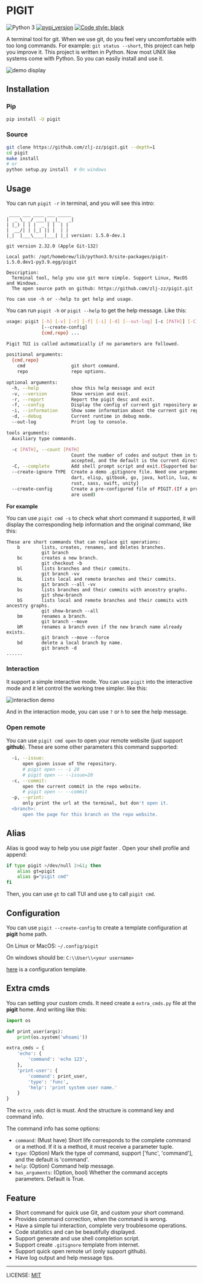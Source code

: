 # PIGIT

![Python 3](https://img.shields.io/badge/Python-v3.8%5E-green?logo=python)
[![pypi_version](https://img.shields.io/pypi/v/pigit?label=pypi)](https://pypi.org/project/pigit)
[![Code style: black](https://img.shields.io/badge/code%20style-black-000000.svg)](https://github.com/psf/black)

A terminal tool for git. When we use git, do you feel very uncomfortable with too long commands. For example: `git status --short`, this project can help you improve it. This project is written in Python. Now most UNIX like systems come with Python. So you can easily install and use it.

![demo display](./demo.gif)

## Installation

### Pip

```bash
pip install -U pigit
```

### Source

```bash
git clone https://github.com/zlj-zz/pigit.git --depth=1
cd pigit
make install
# or
python setup.py install  # On windows
```

## Usage

You can run `pigit -r` in terminal, and you will see this intro:

```
 ____ ___ ____ ___ _____
|  _ \_ _/ ___|_ _|_   _|
| |_) | | |  _ | |  | |
|  __/| | |_| || |  | |
|_|  |___\____|___| |_| version: 1.5.0-dev.1

git version 2.32.0 (Apple Git-132)

Local path: /opt/homebrew/lib/python3.9/site-packages/pigit-1.5.0.dev1-py3.9.egg/pigit

Description:
  Terminal tool, help you use git more simple. Support Linux, MacOS and Windows.
  The open source path on github: https://github.com/zlj-zz/pigit.git

You can use -h or --help to get help and usage.

```

You can run `pigit -h` or `pigit --help` to get the help message. Like this:

```bash
usage: pigit [-h] [-v] [-r] [-f] [-i] [-d] [--out-log] [-c [PATH]] [-C] [--create-ignore TYPE]
             [--create-config]
             {cmd,repo} ...

Pigit TUI is called automatically if no parameters are followed.

positional arguments:
  {cmd,repo}
    cmd                 git short command.
    repo                repo options.

optional arguments:
  -h, --help            show this help message and exit
  -v, --version         Show version and exit.
  -r, --report          Report the pigit desc and exit.
  -f, --config          Display the config of current git repository and exit.
  -i, --information     Show some information about the current git repository.
  -d, --debug           Current runtime in debug mode.
  --out-log             Print log to console.

tools arguments:
  Auxiliary type commands.

  -c [PATH], --count [PATH]
                        Count the number of codes and output them in tabular form.A given path can be
                        accepted, and the default is the current directory.
  -C, --complete        Add shell prompt script and exit.(Supported bash, zsh, fish)
  --create-ignore TYPE  Create a demo .gitignore file. Need one argument, support: [android, c++, cpp, c,
                        dart, elisp, gitbook, go, java, kotlin, lua, maven, node, python, qt, r, ros, ruby,
                        rust, sass, swift, unity]
  --create-config       Create a pre-configured file of PIGIT.(If a profile exists, the values available in it
                        are used)
```

**For example**

You can use `pigit cmd -s` to check what short command it supported, it will display the corresponding help information and the original command, like this:

```
These are short commands that can replace git operations:
    b        lists, creates, renames, and deletes branches.
             git branch
    bc       creates a new branch.
             git checkout -b
    bl       lists branches and their commits.
             git branch -vv
    bL       lists local and remote branches and their commits.
             git branch --all -vv
    bs       lists branches and their commits with ancestry graphs.
             git show-branch
    bS       lists local and remote branches and their commits with ancestry graphs.
             git show-branch --all
    bm       renames a branch.
             git branch --move
    bM       renames a branch even if the new branch name already exists.
             git branch --move --force
    bd       delete a local branch by name.
             git branch -d
......
```

### Interaction

It support a simple interactive mode. You can use `pigit` into the interactive mode and it let control the working tree simpler. like this:

![interaction demo](./interaction.gif)

And in the interaction mode, you can use `?` or `h` to see the help message.

### Open remote

You can use `pigit cmd open` to open your remote website (just support **github**). These are some other parameters this command supported:

```bash
  -i, --issue:
      open given issue of the repository.
      # pigit open -- -i 20
      # pigit open -- --issue=20
  -c, --commit:
      open the current commit in the repo website.
      # pigit open -- --commit
  -p, --print:
      only print the url at the terminal, but don't open it.
  <branch>:
      open the page for this branch on the repo website.
```

## Alias

Alias is good way to help you use _pigit_ faster . Open your shell profile and append:

```bash
if type pigit >/dev/null 2>&1; then
    alias gt=pigit
    alias g="pigit cmd"
fi
```

Then, you can use `gt` to call TUI and use `g` to call `pigit cmd`.

## Configuration

You can use `pigit --create-config` to create a template configuration at **pigit** home path.

On Linux or MacOS: `~/.config/pigit`

On windows should be: `C:\\User\\<your username>`

[here](./docs/pigit.conf) is a configuration template.

## Extra cmds

You can setting your custom cmds. It need create a `extra_cmds.py` file at the **pigit** home. And writing like this:

```python
import os

def print_user(args):
    print(os.system('whoami'))

extra_cmds = {
    'echo': {
        'command': 'echo 123',
    },
    'print-user': {
        'command': print_user,
        'type': 'func',
        'help': 'print system user name.'
    }
}
```

The `extra_cmds` dict is must. And the structure is command key and command info.

The command info has some options:

- `command`: (Must have) Short life corresponds to the complete command or a method. If it is a method, it must receive a parameter tuple.
- `type`: (Option) Mark the type of command, support ['func', 'command'], and the default is 'command'.
- `help`: (Option) Command help message.
- `has_arguments`: (Option, bool) Whether the command accepts parameters. Default is True.

## Feature

- Short command for quick use Git, and custom your short command.
- Provides command correction, when the command is wrong.
- Have a simple tui interaction, complete very troublesome operations.
- Code statistics and can be beautifully displayed.
- Support generate and use shell completion script.
- Support create `.gitignore` template from internet.
- Support quick open remote url (only support github).
- Have log output and help message tips.

---

LICENSE: [MIT](./LICENSE)
